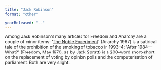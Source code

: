 ```yaml
---
title: "Jack Robinson"
format: "other"

yearReleased: "--"
---
```

Among Jack Robinson's many  articles for Freedom and Anarchy are a couple of minor items: '<a href="http://www.spunk.org/texts/misc/sp000528.txt">The  Noble Experiment</a>' (Anarchy 1967) is a satirical tale of the prohibition  of the smoking of tobacco in 1993–4; 'After 1984—What?' (Freedom, May  1970, as by Jack Spratt) is a 200-word short-short on the replacement of voting  by opinion polls and the computerisation of parliament. Both are very slight.
 